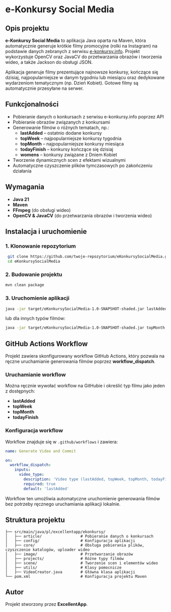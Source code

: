 # e-Konkursy Social Media

## Opis projektu

**e-Konkursy Social Media** to aplikacja Java oparta na Maven, która automatycznie generuje krótkie filmy promocyjne (rolki na Instagram) na podstawie danych zebranych z serwisu [e-konkursy.info](https://www.e-konkursy.info). Projekt wykorzystuje OpenCV oraz JavaCV do przetwarzania obrazów i tworzenia wideo, a także Jackson do obsługi JSON.

Aplikacja generuje filmy prezentujące najnowsze konkursy, kończące się dzisiaj, najpopularniejsze w danym tygodniu lub miesiącu oraz dedykowane wydarzeniom tematycznym (np. Dzień Kobiet). Gotowe filmy są automatycznie przesyłane na serwer.

## Funkcjonalności

- Pobieranie danych o konkursach z serwisu e-konkursy.info poprzez API
- Pobieranie obrazów związanych z konkursami
- Generowanie filmów o różnych tematach, np.:
  - **lastAdded** – ostatnio dodane konkursy
  - **topWeek** – najpopularniejsze konkursy tygodnia
  - **topMonth** – najpopularniejsze konkursy miesiąca
  - **todayFinish** – konkursy kończące się dzisiaj
  - **womens** – konkursy związane z Dniem Kobiet
- Tworzenie dynamicznych scen z efektami wizualnymi
- Automatyczne czyszczenie plików tymczasowych po zakończeniu działania

## Wymagania

- **Java 21**
- **Maven**
- **FFmpeg** (do obsługi wideo)
- **OpenCV & JavaCV** (do przetwarzania obrazów i tworzenia wideo)

## Instalacja i uruchomienie

### 1. Klonowanie repozytorium

```sh
 git clone https://github.com/twoje-repozytorium/eKonkursySocialMedia.git
 cd eKonkursySocialMedia
```

### 2. Budowanie projektu

```sh
mvn clean package
```

### 3. Uruchomienie aplikacji

```sh
java -jar target/eKonkursySocialMedia-1.0-SNAPSHOT-shaded.jar lastAdded
```

lub dla innych typów filmów:

```sh
java -jar target/eKonkursySocialMedia-1.0-SNAPSHOT-shaded.jar topMonth
```

## GitHub Actions Workflow

Projekt zawiera skonfigurowany workflow GitHub Actions, który pozwala na ręczne uruchamianie generowania filmów poprzez **workflow_dispatch**.

### Uruchamianie workflow

Można ręcznie wywołać workflow na GitHubie i określić typ filmu jako jeden z dostępnych:

- **lastAdded**
- **topWeek**
- **topMonth**
- **todayFinish**

### Konfiguracja workflow

Workflow znajduje się w `.github/workflows` i zawiera:

```yaml
name: Generate Video and Commit

on:
  workflow_dispatch:
    inputs:
      video_type:
        description: 'Video type (lastAdded, topWeek, topMonth, todayFinish)'
        required: true
        default: 'lastAdded'
```

Workflow ten umożliwia automatyczne uruchomienie generowania filmów bez potrzeby ręcznego uruchamiania aplikacji lokalnie.

## Struktura projektu

```
├── src/main/java/pl/excellentapp/ekonkursy/
│   ├── article/                 # Pobieranie danych o konkursach
│   ├── config/                  # Konfiguracja aplikacji
│   ├── core/                    # Obsługa pobierania plików, czyszczenie katalogów, uploader wideo
│   ├── image/                   # Przetwarzanie obrazów
│   ├── projects/                # Różne typy filmów
│   ├── scene/                   # Tworzenie scen i elementów wideo
│   ├── utils/                   # Klasy pomocnicze
│   ├── VideoCreator.java        # Główna klasa aplikacji
└── pom.xml                      # Konfiguracja projektu Maven
```

## Autor
Projekt stworzony przez **ExcellentApp**.

